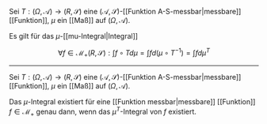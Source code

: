 Sei $T : (\Omega, \mathcal{A}) \to (R, \mathscr{S})$ eine $(\mathcal{A}, \mathscr{S})$-[[Funktion A-S-messbar|messbare]] [[Funktion]], $\mu$ ein [[Maß]] auf $(\Omega, \mathcal{A})$.

Es gilt für das $\mu$-[[mu-Integral|Integral]]

$$
	\forall f \in \mathcal{M}_+ (R, \mathscr{S}) : \int f \circ T d\mu = \int f d(\mu \circ T^{-1}) = \int f d\mu^T
$$

---

Sei $T : (\Omega, \mathcal{A}) \to (R, \mathscr{S})$ eine $(\mathcal{A}, \mathscr{S})$-[[Funktion A-S-messbar|messbare]] [[Funktion]], $\mu$ ein [[Maß]] auf $(\Omega, \mathcal{A})$.

Das $\mu$-Integral existiert für eine [[Funktion messbar|messbare]] [[Funktion]] $f \in \mathcal{M}_+$ genau dann, wenn das $\mu^T$-Integral von $f$ existiert.